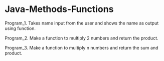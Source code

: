 # Java-Methods-Functions
Program_1. Takes name input from the user and shows the name as output using function.

Program_2. Make a function to multiply 2 numbers and return the product.

Program_3. Make a function to multiply n numbers and return the sum and product.
